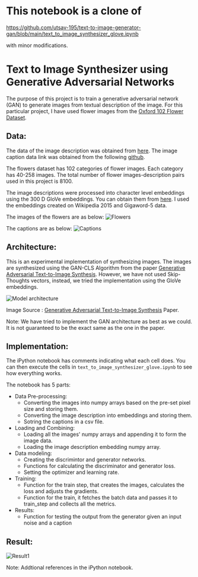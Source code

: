 # This notebook is a clone of 

https://github.com/utsav-195/text-to-image-generator-gan/blob/main/text_to_image_synthesizer_glove.ipynb

with minor modifications.


# Text to Image Synthesizer using Generative Adversarial Networks
The purpose of this project is to train a generative adversarial network (GAN) to generate images from textual description of the image.
For this particular project, I have used flower images from the [Oxford 102 Flower Dataset](https://www.robots.ox.ac.uk/~vgg/data/flowers/102/index.html).

## Data:
The data of the image description was obtained from [here](https://drive.google.com/file/d/0B0ywwgffWnLLcms2WWJQRFNSWXM/view).
The image caption data link was obtained from the following [github](https://github.com/zsdonghao/text-to-image).

The flowers dataset has 102 categories of flower images. Each category has 40-258 images.
The total number of flower images-description pairs used in this project is 8100.

The image descriptions were processed into character level embeddings using the 300 D GloVe embeddings. You can obtain them from [here](https://nlp.stanford.edu/projects/glove/).
I used the embeddings created on Wikipedia 2015 and Gigaword-5 data.

The images of the flowers are as below:
![Flowers](screenshots/Capture2.PNG?raw=true)

The captions are as below:
![Captions](screenshots/Capture1.PNG?raw=true)

## Architecture:
This is an experimental implementation of synthesizing images. The images are synthesized using the GAN-CLS Algorithm from the paper [Generative Adversarial Text-to-Image Synthesis](http://arxiv.org/abs/1605.05396). However, we have not used Skip-Thoughts vectors, instead, we tried the implementation using the GloVe embeddings.

![Model architecture](screenshots/Capture4.jpg)

Image Source : [Generative Adversarial Text-to-Image Synthesis](http://arxiv.org/abs/1605.05396) Paper.

Note: We have tried to implement the GAN architecture as best as we could. It is not guaranteed to be the exact same as the one in the paper.

## Implementation:
The iPython notebook has comments indicating what each cell does.
You can then execute the cells in `text_to_image_synthesizer_glove.ipynb` to see how everything works.

The notebook has 5 parts:
- Data Pre-processing:
    - Converting the images into numpy arrays based on the pre-set pixel size and storing them.
    - Converting the image description into embeddings and storing them.
    - Sotring the captions in a csv file.
- Loading and Combining:
    - Loading all the images' numpy arrays and appending it to form the image data.
    - Loading the image description embedding numpy array.
- Data modeling:
    - Creating the discrimintor and generator networks.
    - Functions for calculating the discriminator and generator loss.
    - Setting the optimizer and learning rate.
- Training:
    - Function for the train step, that creates the images, calculates the loss and adjusts the gradients.
    - Function for the train, it fetches the batch data and passes it to train_step and collects all the metrics.
- Results:
    - Function for testing the output from the generator given an input noise and a caption

## Result:
![Result1](screenshots/Capture3.PNG?raw=true)

Note: Addtional references in the iPython notebook.
